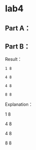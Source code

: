 # lab4

Part A：
--------------------



Part B：
--------------------

Result：

    1 8

    4 8

    4 8

    8 8

Explanation：

1 8 

4 8

4 8

8 8


